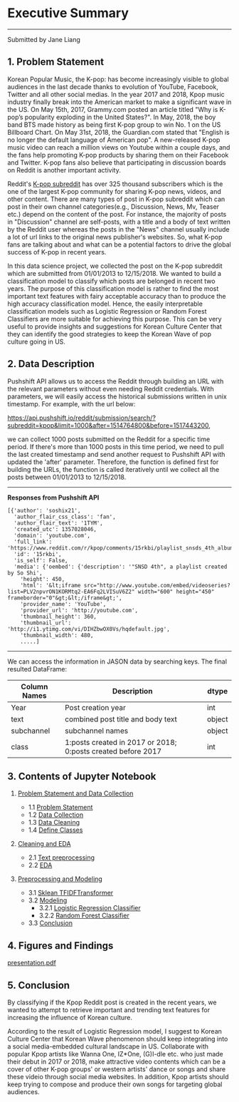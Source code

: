 # Executive Summary
----
Submitted by Jane Liang 

## 1. Problem Statement

Korean Popular Music, the K-pop: has become increasingly visible to global audiences in the last decade thanks to evolution of YouTube, Facebook, Twitter and all other social medias. In the year 2017 and 2018, Kpop music industry finally break into the American market to make a significant wave in the US. On May 15th, 2017, Grammy.com posted an article titled "Why is K-pop’s popularity exploding in the United States?". In May, 2018, the boy band BTS made history as being first K-pop group to win No. 1 on the US Billboard Chart. On May 31st, 2018, the Guardian.com stated that "English is no longer the default language of American pop". A new-released K-pop music video can reach a million views on Youtube within a couple days, and the fans help promoting K-pop products by sharing them on their Facebook and Twitter. K-pop fans also believe that participating in discussion boards on Reddit is another important activity. 

Reddit's [K-pop subreddit](http://www.reddit.com/r/kpop) has over 325 thousand subscribers which is the one of the largest K-pop community for sharing K-pop news, videos, and other content. There are many types of post in K-pop subreddit which can post in their own channel categories(e.g., Discussion, News, Mv, Teaser etc.) depend on the content of the post. For instance, the majority of posts in "Discussion" channel are self-posts, with a title and a body of text written by the Reddit user whereas the posts in the "News" channel usually include a lot of url links to the original news publisher's websites. So, what K-pop fans are talking about and what can be a potential factors to drive the global success of K-pop in recent years.  

In this data science project, we collected the post on the K-pop subreddit which are submitted from 01/01/2013 to 12/15/2018. We wanted to build a classification model to classify which posts are belonged in recent two years. The purpose of this classification model is rather to find the most important text features with fairy acceptable accuracy than to produce the high accuracy classification model. Hence, the easily interpretable classification models such as Logistic Regression or Random Forest Classifiers are more suitable for achieving this purpose. This can be very useful to provide insights and suggestions for Korean Culture Center that they can identify the good strategies to keep the Korean Wave of pop culture going in US. 

## 2. Data Description

Pushshift API allows us to access the Reddit through building an URL with the relevant parameters without even needing Reddit credentials. With parameters, we will easily access the historical submissions written in unix timestamp. For example, with the url below:<br> 

https://api.pushshift.io/reddit/submission/search/?subreddit=kpop&limit=1000&after=1514764800&before=1517443200, <br>

we can collect 1000 posts submitted on the Reddit for a specific time period. If there's more than 1000 posts in this time period, we need to pull the last created timestamp and send another request to Pushshift API with updated the 'after' parameter. Therefore, the function is defined first for building the URLs, the function is called iteratively until we collect all the posts between 01/01/2013 to 12/15/2018.

---
**Responses from Pushshift API**
 
    [{'author': 'soshix21',
      'author_flair_css_class': 'fan',
      'author_flair_text': '1TYM',
      'created_utc': 1357028046,
      'domain': 'youtube.com',
      'full_link': 'https://www.reddit.com/r/kpop/comments/15rkbi/playlist_snsds_4th_album_youtube/',
      'id': '15rkbi',
      'is_self': False,
      'media': {'oembed': {'description': '"SNSD 4th", a playlist created by So Shi',
        'height': 450,
        'html': '&lt;iframe src="http://www.youtube.com/embed/videoseries?list=PLV2npvrON1KORMtq2-EA6Fq2LVISuV6Z2" width="600" height="450" frameborder="0"&gt;&lt;/iframe&gt;',
        'provider_name': 'YouTube',
        'provider_url': 'http://youtube.com',
        'thumbnail_height': 360,
        'thumbnail_url': 'http://i1.ytimg.com/vi/DIHZbwOX0Vs/hqdefault.jpg',
        'thumbnail_width': 480,
        .....]
---
We can access the information in JASON data by searching keys. The final resulted DataFrame:

|Column Names|Description|dtype|
|-----|----|----|
|Year| Post creation year| int|
|text| combined post title and body text|object|
|subchannel| subchannel names | object|
|class|1:posts created in 2017 or 2018; 0:posts created before 2017|int|


## 3. Contents of Jupyter Notebook

1. [Problem Statement and Data Collection](./Code/01_Problem%20Statement%20and%20Data%20Collection.ipynb)
    - 1.1 [Problem Statement](./Code/01_Problem%20Statement%20and%20Data%20Collection.ipynb#1.-Problem-Statement)
    - 1.2 [Data Collection](./Code/01_Problem%20Statement%20and%20Data%20Collection.ipynb#3.-Gathering-text-data-on-Reddit)
    - 1.3 [Data Cleaning](./Code/01_Problem%20Statement%20and%20Data%20Collection.ipynb#4.-Data-cleaning) 
    - 1.4 [Define Classes](./Code/01_Problem%20Statement%20and%20Data%20Collection.ipynb#5.-Define-classes)
    
    
2. [Cleaning and EDA](./Code/02_Cleaning%20and%20EDA.ipynb)   
    - 2.1 [Text preprocessing ](./Code/02_Cleaning%20and%20EDA.ipynb#3.-Text-Preprocessing)
    - 2.2 [EDA](./Code/02_Cleaning%20and%20EDA.ipynb#4.-Exploratory-data-analysis)
    

3. [Preprocessing and Modeling](./Code/03_Preprocessing%20and%20Modeling%20.ipynb)
    - 3.1 [Sklean TFIDFTransformer](./Code/03_Preprocessing%20and%20Modeling%20.ipynb#2.3-Initiate-and-fit-Tfidf)
    - 3.2 [Modeling](./Code/03_Preprocessing%20and%20Modeling%20.ipynb#2.-Modeling)
        - 3.2.1 [Logistic Regression Classifier](./Code/03_Preprocessing%20and%20Modeling%20.ipynb#2.2-Logistic-Regression)
        - 3.2.2 [Random Forest Classifier](./Code/03_Preprocessing%20and%20Modeling%20.ipynb#2.3-Random-Forest)
    - 3.3 [Conclusion](./Code/03_Preprocessing%20and%20Modeling%20.ipynb#3.-Conclusion)
    
## 4. Figures and Findings

[presentation.pdf](Reddit_NLP.pdf)

## 5. Conclusion 
By classifying if the Kpop Reddit post is created in the recent years, we wanted to attempt to retrieve important and trending text features for increasing the influence of Korean culture. 

According to the result of Logistic Regression model, I suggest to Korean Culture Center that Korean Wave phenomenon should keep integrating into a social media-embedded cultural landscape in US. Collaborate with popular Kpop artists like Wanna One, IZ\*One, (G)I-dle etc. who just made their debut in 2017 or 2018, make attractive video contents which can be a cover of other K-pop groups' or western artists' dance or songs and share these videio through social media websites. In addition, Kpop artists should keep trying to compose and produce their own songs for targeting global audiences. 